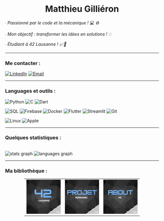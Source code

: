 <h1 align="center">Matthieu Gilliéron</h1>

<p><i>∙ Passionné par le code et la mécanique ! 💻 ⚙️</i></p>
<p><i>∙ Mon objectif : transformer les idées en solutions ! 💡</i></p>
<p><i>∙ Étudiant à 42 Lausanne ! 📈🚀</i></p>

---

### Me contacter :
[![LinkedIn](https://img.shields.io/badge/LinkedIn-%230077B5.svg?logo=linkedin&logoColor=white)](https://linkedin.com/in/matthieu-gillieron-developer)
[![Email](https://img.shields.io/badge/Email-D14836?logo=gmail&logoColor=white)](mailto:gillieron.matthieu@ik.me)


---

### Languages et outils :

![Python](https://img.shields.io/badge/-Python-000?&logo=Python)
![C](https://img.shields.io/badge/-C-000?&logo=C)
![Dart](https://img.shields.io/badge/-Dart-000?&logo=Dart)

![SQL](https://img.shields.io/badge/-SQL-000?&logo=MySQL)
![Firebase](https://img.shields.io/badge/-Firebase-000?&logo=Firebase)
![Docker](https://img.shields.io/badge/-Docker-000?&logo=Docker)
![Flutter](https://img.shields.io/badge/-Flutter-000?&logo=Flutter)
![Streamlit](https://img.shields.io/badge/-Streamlit-000?&logo=Streamlit)
![Git](https://img.shields.io/badge/-Git-000?&logo=Git&logoColor=F05032)

![Linux](https://img.shields.io/badge/-Linux-000?&logo=Linux)
![Apple](https://img.shields.io/badge/-Apple-000?&logo=Apple)

---

### Quelques statistiques :

<br clear="both">

<div align="left">
  <img src="https://github-readme-stats.vercel.app/api?username=MatthieuGillieron&hide_title=false&hide_rank=false&show_icons=true&include_all_commits=false&count_private=true&disable_animations=false&theme=github_dark&locale=fr&hide_border=true&order=1&custom_title=Statistiques%20Github%20Matthieu%20Gilli%C3%A9ron%20:" height="165" alt="stats graph"  />
  <img src="https://github-readme-stats.vercel.app/api/top-langs?username=MatthieuGillieron&locale=en&hide_title=false&layout=compact&card_width=320&langs_count=5&theme=github_dark&hide_border=true&order=2" height="165" alt="languages graph"  />
</div>

---

### Ma bibliothèque :

<div align="center">
  <table style="width: 75%; margin-left: auto; margin-right: auto;">
    <tr>
      <td style="text-align: center;" align="center" margin-left: auto; margin-right: auto; border-collapse: collapse;">
        <a href="https://github.com/MatthieuGillieron/cursus" target="_blank">
          <img src="images/42.png" alt="Projets Cursus" width="100%">
        </a>
      </td>
      <td style="text-align: center;" align="center" margin-left: auto; margin-right: auto; border-collapse: collapse;">
        <a href="https://github.com/MatthieuGillieron/projetPersonnel" target="_blank">
          <img src="images/projet.png" alt="Projets Perso" width="100%">
        </a>
      </td>
      <td style="text-align: center;" align="center" margin-left: auto; margin-right: auto; border-collapse: collapse;">
        <a href="https://github.com/MatthieuGillieron/aboutMe" target="_blank">
          <img src="images/about.png" alt="About Me" width="100%">
        </a>
      </td>
    </tr>
  </table>
</div>
